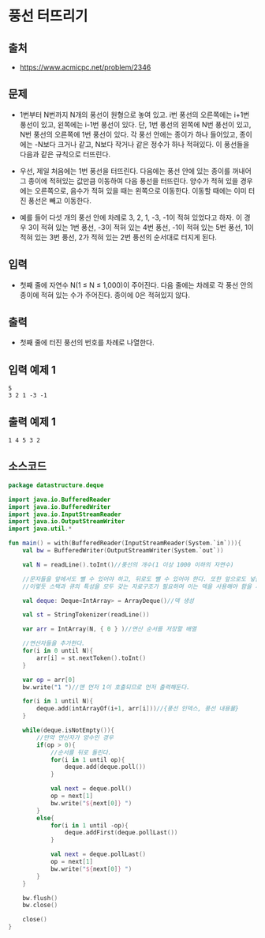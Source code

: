 # 풍선 터뜨리기

## 출처

* https://www.acmicpc.net/problem/2346

## 문제

* 1번부터 N번까지 N개의 풍선이 원형으로 놓여 있고. i번 풍선의 오른쪽에는 i+1번 풍선이 있고, 왼쪽에는 i-1번 풍선이 있다. 단, 1번 풍선의 왼쪽에 N번 풍선이 있고, N번 풍선의 오른쪽에 1번 풍선이 있다. 각 풍선 안에는 종이가 하나 들어있고, 종이에는 -N보다 크거나 같고, N보다 작거나 같은 정수가 하나 적혀있다. 이 풍선들을 다음과 같은 규칙으로 터뜨린다.

* 우선, 제일 처음에는 1번 풍선을 터뜨린다. 다음에는 풍선 안에 있는 종이를 꺼내어 그 종이에 적혀있는 값만큼 이동하여 다음 풍선을 터뜨린다. 양수가 적혀 있을 경우에는 오른쪽으로, 음수가 적혀 있을 때는 왼쪽으로 이동한다. 이동할 때에는 이미 터진 풍선은 빼고 이동한다.

* 예를 들어 다섯 개의 풍선 안에 차례로 3, 2, 1, -3, -1이 적혀 있었다고 하자. 이 경우 3이 적혀 있는 1번 풍선, -3이 적혀 있는 4번 풍선, -1이 적혀 있는 5번 풍선, 1이 적혀 있는 3번 풍선, 2가 적혀 있는 2번 풍선의 순서대로 터지게 된다.

## 입력

* 첫째 줄에 자연수 N(1 ≤ N ≤ 1,000)이 주어진다. 다음 줄에는 차례로 각 풍선 안의 종이에 적혀 있는 수가 주어진다. 종이에 0은 적혀있지 않다.

## 출력

* 첫째 줄에 터진 풍선의 번호를 차례로 나열한다.

## 입력 예제 1

```
5
3 2 1 -3 -1
```

## 출력 예제 1

```
1 4 5 3 2
```

## 소스코드

```kotlin
package datastructure.deque

import java.io.BufferedReader
import java.io.BufferedWriter
import java.io.InputStreamReader
import java.io.OutputStreamWriter
import java.util.*

fun main() = with(BufferedReader(InputStreamReader(System.`in`))){
    val bw = BufferedWriter(OutputStreamWriter(System.`out`))

    val N = readLine().toInt()//풍선의 개수(1 이상 1000 이하의 자연수)

    //문자들을 앞에서도 뺄 수 있어야 하고, 뒤로도 뺄 수 있어야 한다. 또한 앞으로도 넣을 수도 있어야 하고 뒤로도 넣을 수가 있어야 한다.
    //이렇듯 스택과 큐의 특성을 모두 갖는 자료구조가 필요하며 이는 덱을 사용해야 함을 시사한다.

    val deque: Deque<IntArray> = ArrayDeque()//덱 생성

    val st = StringTokenizer(readLine())

    var arr = IntArray(N, { 0 } )//연산 순서를 저장할 배열

    //연산자들을 추가한다.
    for(i in 0 until N){
        arr[i] = st.nextToken().toInt()
    }

    var op = arr[0]
    bw.write("1 ")//맨 먼저 1이 호출되므로 먼저 출력해둔다.

    for(i in 1 until N){
        deque.add(intArrayOf(i+1, arr[i]))//{풍선 인덱스, 풍선 내용물}
    }

    while(deque.isNotEmpty()){
        //만약 연산자가 양수인 경우
        if(op > 0){
            //순서를 뒤로 돌린다.
            for(i in 1 until op){
                deque.add(deque.poll())
            }

            val next = deque.poll()
            op = next[1]
            bw.write("${next[0]} ")
        }
        else{
            for(i in 1 until -op){
                deque.addFirst(deque.pollLast())
            }

            val next = deque.pollLast()
            op = next[1]
            bw.write("${next[0]} ")
        }
    }

    bw.flush()
    bw.close()

    close()
}
```
